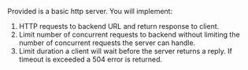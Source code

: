 Provided is a basic http server. You will implement:

1. HTTP requests to backend URL and return response to client.
2. Limit number of concurrent requests to backend without limiting the number of concurrent requests the server can handle.
3. Limit duration a client will wait before the server returns a reply. If timeout is exceeded a 504 error is returned.
